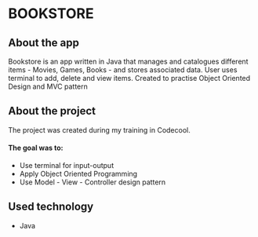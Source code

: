 # BOOKSTORE

## About the app
Bookstore is an app written in Java that manages and catalogues different items - Movies, Games, Books - and stores associated data. User uses terminal to add, delete and view items. Created to practise Object Oriented Design and MVC pattern

## About the project
The project was created during my training in Codecool.
#### The goal was to:
* Use terminal for input-output
* Apply Object Oriented Programming
* Use Model - View - Controller design pattern

## Used technology
* Java
